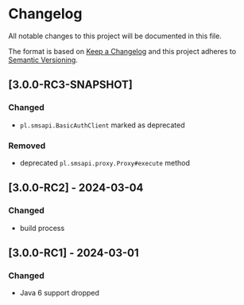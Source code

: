 # Changelog
All notable changes to this project will be documented in this file.

The format is based on [Keep a Changelog](http://keepachangelog.com/en/1.0.0/) and this project adheres to [Semantic Versioning](http://semver.org/spec/v2.0.0.html).

## [3.0.0-RC3-SNAPSHOT]
### Changed
- `pl.smsapi.BasicAuthClient` marked as deprecated

### Removed
- deprecated `pl.smsapi.proxy.Proxy#execute` method

## [3.0.0-RC2] - 2024-03-04
### Changed
- build process

## [3.0.0-RC1] - 2024-03-01
### Changed
- Java 6 support dropped